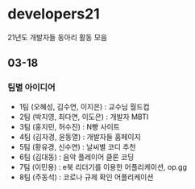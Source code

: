 # developers21
21년도 개발자들 동아리 활동 모음

## 03-18
### 팀별 아이디어
- 1팀 (오혜성, 김수연, 이지은) : 교수님 월드컵
- 2팀 (박지영, 최다연, 이도은) : 개발자 MBTI
- 3팀 (홍지민, 허수진) : N빵 사이트
- 4팀 (김자경, 윤동열) : 개발자들 홈페이지
- 5팀 (황유경, 신수연) : 날씨별 코디 추천
- 6팀 (김대동) : 음악 플레이어 클론 코딩
- 7팀 (이민용) : e북 리더기를 이용한 어플리케이션, op.gg
- 8팀 (주동석) : 코로나 규제 확인 어플리케이션
